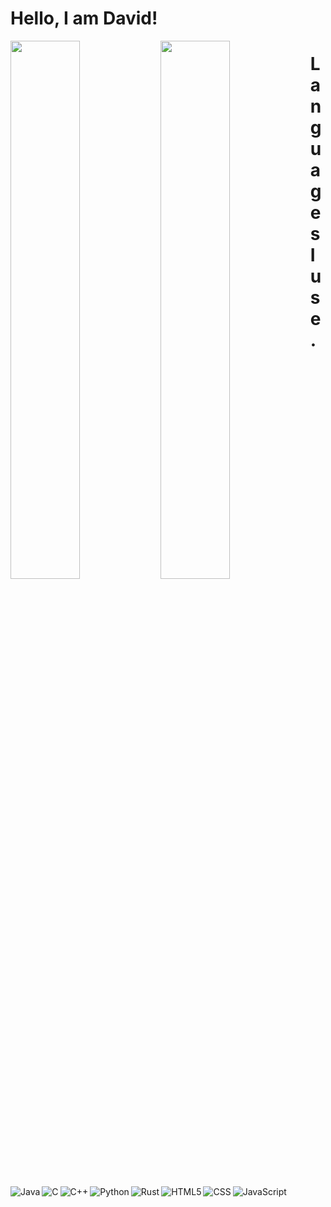 # Hello, I am David!

<img align="left" width="47%" src="https://github-readme-stats.vercel.app/api?username=David-WilliamsGIT&show_icons=true&theme=radical" />

<img align="left" width="47%" src="https://github-readme-stats.vercel.app/api/top-langs/?username=David-WilliamsGIT&layout=compact)](https://github.com/anuraghazra/github-readme-stats" />

# Languages I use.

<img align="left" alt="Java" src="https://img.shields.io/badge/java-%23ED8B00.svg?style=for-the-badge&logo=java&logoColor=white" />

<img align="left" alt="C" src="https://img.shields.io/badge/c-%2300599C.svg?style=for-the-badge&logo=c&logoColor=white" />

<img align="left" alt="C++" src="https://img.shields.io/badge/c++-%2300599C.svg?style=for-the-badge&logo=c%2B%2B&logoColor=white" />

<img align="left" alt="Python" src="[https://img.shields.io/badge/r-%23276DC3.svg?style=for-the-badge&logo=r&logoColor=white](https://img.shields.io/badge/python-3670A0?style=for-the-badge&logo=python&logoColor=ffdd54)" />

<img align="left" alt="Rust" src="https://img.shields.io/badge/rust-%23000000.svg?style=for-the-badge&logo=rust&logoColor=white" />

<img align="left" alt="HTML5" src="https://img.shields.io/badge/html5-%23E34F26.svg?style=for-the-badge&logo=html5&logoColor=white" />

<img align="left" alt="CSS" src="https://img.shields.io/badge/css3-%231572B6.svg?style=for-the-badge&logo=css3&logoColor=white" />

<img align="left" alt="JavaScript" src="https://img.shields.io/badge/javascript-%23323330.svg?style=for-the-badge&logo=javascript&logoColor=%23F7DF1E" />
